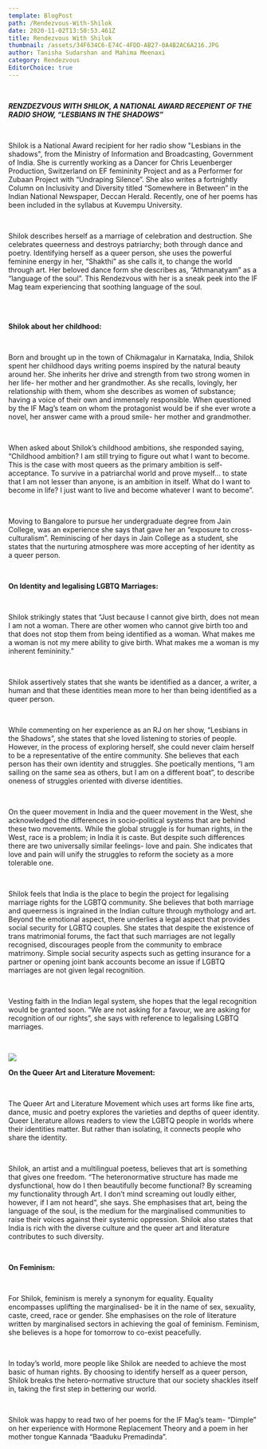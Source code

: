 ```yaml
---
template: BlogPost
path: /Rendezvous-With-Shilok
date: 2020-11-02T13:50:53.461Z
title: Rendezvous With Shilok
thumbnail: /assets/34F634C6-E74C-4FDD-AB27-0A4B2AC6A216.JPG
author: Tanisha Sudarshan and Mahima Meenaxi
category: Rendezvous
EditorChoice: true
---
```


<br>

**_RENZDEZVOUS WITH SHILOK, A NATIONAL AWARD RECEPIENT OF THE RADIO SHOW, “LESBIANS IN THE SHADOWS”_**

<br>

Shilok is a National Award recipient for her radio show "Lesbians in the shadows", from the Ministry of Information and Broadcasting, Government of India. She is currently working as a Dancer for Chris Leuenberger Production, Switzerland on EF femininity Project and as a Performer for Zubaan Project with “Undraping Silence”. She also writes a fortnightly Column on Inclusivity and Diversity titled “Somewhere in Between” in the Indian National Newspaper, Deccan Herald. Recently, one of her poems has been included in the syllabus at Kuvempu University.

<br>

Shilok describes herself as a marriage of celebration and destruction. She celebrates queerness and destroys patriarchy; both through dance and poetry. Identifying herself as a queer person, she uses the powerful feminine energy in her, “Shakthi” as she calls it, to change the world through art. Her beloved dance form she describes as, “Athmanatyam” as a “language of the soul”. This Rendezvous with her is a sneak peek into the IF Mag team experiencing that soothing language of the soul.

<br>

\
**Shilok about her childhood:**

<br>

Born and brought up in the town of Chikmagalur in Karnataka, India, Shilok spent her childhood days writing poems inspired by the natural beauty around her. She inherits her drive and strength from two strong women in her life- her mother and her grandmother. As she recalls, lovingly, her relationship with them, whom she describes as women of substance; having a voice of their own and immensely responsible. When questioned by the IF Mag’s team on whom the protagonist would be if she ever wrote a novel, her answer came with a proud smile- her mother and grandmother.

<br>

When asked about Shilok’s childhood ambitions, she responded saying, “Childhood ambition? I am still trying to figure out what I want to become. This is the case with most queers as the primary ambition is self-acceptance. To survive in a patriarchal world and prove myself… to state that I am not lesser than anyone, is an ambition in itself. What do I want to become in life? I just want to live and become whatever I want to become”.

<br>

Moving to Bangalore to pursue her undergraduate degree from Jain College, was an experience she says that gave her an “exposure to cross-culturalism”. Reminiscing of her days in Jain College as a student, she states that the nurturing atmosphere was more accepting of her identity as a queer person.

<br>

**On Identity and legalising LGBTQ Marriages:**

<br>

Shilok strikingly states that “Just because I cannot give birth, does not mean I am not a woman. There are other women who cannot give birth too and that does not stop them from being identified as a woman. What makes me a woman is not my mere ability to give birth. What makes me a woman is my inherent femininity.”

<br>

Shilok assertively states that she wants be identified as a dancer, a writer, a human and that these identities mean more to her than being identified as a queer person.

<br>

While commenting on her experience as an RJ on her show, “Lesbians in the Shadows”, she states that she loved listening to stories of people. However, in the process of exploring herself, she could never claim herself to be a representative of the entire community. She believes that each person has their own identity and struggles. She poetically mentions, “I am sailing on the same sea as others, but I am on a different boat”, to describe oneness of struggles oriented with diverse identities.

<br>

On the queer movement in India and the queer movement in the West, she acknowledged the differences in socio-political systems that are behind these two movements. While the global struggle is for human rights, in the West, race is a problem; in India it is caste. But despite such differences there are two universally similar feelings- love and pain. She indicates that love and pain will unify the struggles to reform the society as a more tolerable one.

<br>

Shilok feels that India is the place to begin the project for legalising marriage rights for the LGBTQ community. She believes that both marriage and queerness is ingrained in the Indian culture through mythology and art. Beyond the emotional aspect, there underlies a legal aspect that provides social security for LGBTQ couples. She states that despite the existence of trans matrimonial forums, the fact that such marriages are not legally recognised, discourages people from the community to embrace matrimony. Simple social security aspects such as getting insurance for a partner or opening joint bank accounts become an issue if LGBTQ marriages are not given legal recognition.

<br>

Vesting faith in the Indian legal system, she hopes that the legal recognition would be granted soon. “We are not asking for a favour, we are asking for recognition of our rights”, she says with reference to legalising LGBTQ marriages.

<br>

![](/assets/4FD2EEEB-AE57-48FA-AC8C-EE0F39B45C81.jpg)

**On the Queer Art and Literature Movement:**

<br>

The Queer Art and Literature Movement which uses art forms like fine arts, dance, music and poetry explores the varieties and depths of queer identity. Queer Literature allows readers to view the LGBTQ people in worlds where their identities matter. But rather than isolating, it connects people who share the identity.

<br>

Shilok, an artist and a multilingual poetess, believes that art is something that gives one freedom. “The heteronormative structure has made me dysfunctional, how do I then beautifully become functional? By screaming my functionality through Art. I don’t mind screaming out loudly either, however, if I am not heard”, she says. She emphasises that art, being the language of the soul, is the medium for the marginalised communities to raise their voices against their systemic oppression. Shilok also states that India is rich with the diverse culture and the queer art and literature contributes to such diversity.

<br>

**On Feminism:**

<br>

For Shilok, feminism is merely a synonym for equality. Equality encompasses uplifting the marginalised- be it in the name of sex, sexuality, caste, creed, race or gender. She emphasises on the role of literature written by marginalised sectors in achieving the goal of feminism. Feminism, she believes is a hope for tomorrow to co-exist peacefully.

<br>

In today’s world, more people like Shilok are needed to achieve the most basic of human rights. By choosing to identify herself as a queer person, Shilok breaks the hetero-normative structure that our society shackles itself in, taking the first step in bettering our world.

<br>

Shilok was happy to read two of her poems for the IF Mag’s team- “Dimple” on her experience with Hormone Replacement Theory and a poem in her mother tongue Kannada “Baaduku Premadinda”.

<br>
